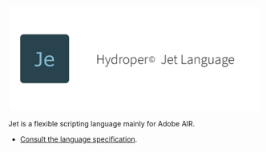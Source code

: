 <p align="center">
  <img src="https://github.com/hydroper-jet/lang/blob/master/assets/banner.png" width="500">
</p>

Jet is a flexible scripting language mainly for Adobe AIR.

* [Consult the language specification](https://hydroper-jet.github.io/lang/spec/1.0/live).
